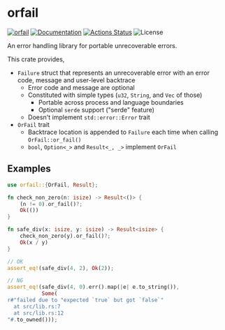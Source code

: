 orfail
======

[![orfail](https://img.shields.io/crates/v/orfail.svg)](https://crates.io/crates/orfail)
[![Documentation](https://docs.rs/orfail/badge.svg)](https://docs.rs/orfail)
[![Actions Status](https://github.com/sile/orfail/workflows/CI/badge.svg)](https://github.com/sile/orfail/actions)
![License](https://img.shields.io/crates/l/orfail)

An error handling library for portable unrecoverable errors.

This crate provides,

- `Failure` struct that represents an unrecoverable error with an error code, message and user-level backtrace
  - Error code and message are optional
  - Constituted with simple types (`u32`, `String`, and `Vec` of those)
    - Portable across process and language boundaries
    - Optional `serde` support ("serde" feature)
  - Doesn't implement `std::error::Error` trait
- `OrFail` trait
  - Backtrace location is appended to `Failure` each time when calling `OrFail::or_fail()`
  - `bool`, `Option<_>` and `Result<_, _>` implement `OrFail`

Examples
--------

```rust
use orfail::{OrFail, Result};

fn check_non_zero(n: isize) -> Result<()> {
    (n != 0).or_fail()?;
    Ok(())
}

fn safe_div(x: isize, y: isize) -> Result<isize> {
    check_non_zero(y).or_fail()?;
    Ok(x / y)
}

// OK
assert_eq!(safe_div(4, 2), Ok(2));

// NG
assert_eq!(safe_div(4, 0).err().map(|e| e.to_string()),
           Some(
r#"failed due to "expected `true` but got `false`"
  at src/lib.rs:7
  at src/lib.rs:12
"#.to_owned()));
```
